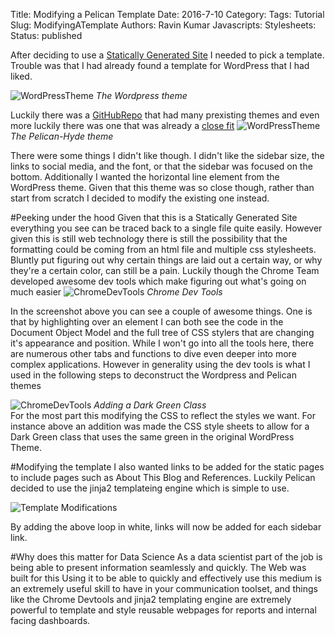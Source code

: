 Title: Modifying a Pelican Template 
Date: 2016-7-10 
Category: 
Tags: Tutorial 
Slug: ModifyingATemplate 
Authors: Ravin Kumar
Javascripts: 
Stylesheets: 
Status: published 

After deciding to use a [Statically Generated Site]({filename}WhyIChoseASSG.md)
I needed to pick a template. Trouble was that I had already found a template for
WordPress that I had liked.

![WordPressTheme]({filename}/images/PelicanTemplate/WordPressTemplate.png)
*The Wordpress theme* 

Luckily there was a [GitHubRepo](https://github.com/getpelican/pelican-themes)
that had many prexisting themes and even more luckily there was one 
that was already a [close fit](https://github.com/jvanz/pelican-hyde)
![WordPressTheme]({filename}/images/PelicanTemplate/PelicanHydeTheme.png)
*The Pelican-Hyde theme* 

There were some things I didn't like though. I didn't like the sidebar size,
the links to social media, and the font, or that the sidebar was focused
on the bottom. Additionally I wanted the horizontal line element from the 
WordPress theme. Given that this theme was so close though, rather than
start from scratch I decided to modify the existing one instead.

#Peeking under the hood
Given that this is a Statically Generated Site everything you see can be
traced back to a single file quite easily. However given this is still web
technology there is still the possibility that the formatting could be coming
from an html file and multiple css stylesheets. Bluntly put figuring out why
certain things are laid out a certain way, or why they're a certain color, can
still be a pain. Luckily though the Chrome Team developed awesome dev tools
which make figuring out what's going on much easier
![ChromeDevTools]({filename}/images/PelicanTemplate/ChromeDevTools.png)
*Chrome Dev Tools*

In the screenshot above you can see a couple of awesome things. One is that
by highlighting over an element I can both see the code in the Document
Object Model and the full tree of CSS stylers that are changing it's appearance
and position. While I won't go into all the tools here, there are numerous
other tabs and functions to dive even deeper into more complex applications.
However in generality using the dev tools is what I used in the following
steps to deconstruct the Wordpress and Pelican themes

![ChromeDevTools]({filename}/images/PelicanTemplate/CSSModifications.png)
*Adding a Dark Green Class*  
For the most part this modifying the CSS to reflect the styles we want.
For instance above an addition was made the CSS style sheets to allow for
a Dark Green class that uses the same green in the original WordPress Theme.

#Modifying the template
I also wanted links to be added for the static pages to include pages 
such as About This Blog and References. Luckily Pelican decided to use 
the jinja2 templateing engine which is simple to use.

![Template Modifications]({filename}/images/PelicanTemplate/TemplateModification.png)

By adding the above loop in white, links will now be added for each sidebar link.

#Why does this matter for Data Science
As a data scientist part of the job is being able to present information
seamlessly and quickly. The Web was built for this 
Using it to be able to quickly and effectively use this medium is an extremely
useful skill to have in your communication toolset, and things like
the Chrome Devtools and jinja2 templating engine are extremely powerful
to template and style reusable webpages for reports and internal facing
dashboards.

